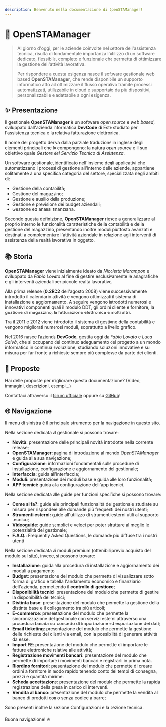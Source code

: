 ```yaml
---
description: Benvenuto nella documentazione di OpenSTAManager!
---
```


# 🚀 OpenSTAManager

> Al giorno d'oggi, per le aziende coinvolte nel settore dell'assistenza tecnica, risulta di fondamentale importanza l'utilizzo di un software dedicato, flessibile, completo e funzionale che permetta di ottimizzare la gestione dell'attività lavorativa.
>
> Per rispondere a questa esigenza nasce il software gestionale web based **OpenSTAManager**, che rende disponibile un supporto informatico atto ad ottimizzare il flusso operativo tramite processi automatizzati, utilizzabile in cloud e supportato da più dispositivi, personalizzabile e adattabile a ogni esigenza.

## ✨ Presentazione

Il gestionale **OpenSTAManager** è un software _open source_ e _web based_, sviluppato dall'azienda informatica **DevCode** di Este studiato per l'assistenza tecnica e la relativa fatturazione elettronica.

Il nome del progetto deriva dalla parziale traduzione in inglese degli elementi principali che lo compongono: la natura _open source_ e il suo obiettivo quale _Gestore del Servizio Tecnico di Assistenza_.

Un software gestionale, identificato nell'insieme degli applicativi che automatizzano i processi di gestione all'interno delle aziende, appartiene solitamente a una specifica categoria del settore, specializzata negli ambiti di:

* Gestione della contabilità;
* Gestione del magazzino;
* Gestione e ausilio della produzione;
* Gestione e previsione dei budget aziendali;
* Gestione ed analisi finanziaria.

Secondo questa definizione, **OpenSTAManager** riesce a generalizzare al proprio interno le funzionalità caratteristiche della contabilità e della gestione del magazzino, presentando inoltre moduli piuttosto avanzati e destinati a complementare l'attività aziendale in relazione agli interventi di assistenza della realtà lavorativa in oggetto.

## 📚 Storia

**OpenSTAManager** viene inizialmente ideato da _Nicoletta Marampon_ e sviluppato da _Fabio Lovato_ al fine di gestire esclusivamente le anagrafiche e gli interventi aziendali per piccole realtà lavorative.

Alla prima release (**0.2RC2** dell'agosto 2008) viene successivamente introdotto il calendario attività e vengono ottimizzati il sistema di installazione e aggiornamento. A seguire vengono introdotti numerosi e innovativi componenti quali il modulo DDT, gli ordini cliente e fornitore, la gestione di magazzino, la fatturazione elettronica e molti altri.

Tra il 2011 e 2012 viene introdotto il sistema di gestione della contabilità e vengono migliorati numerosi moduli, soprattutto a livello grafico.

Nel 2016 nasce l’azienda **DevCode**, gestita oggi da _Fabio Lovato_ e _Luca Salvà_, che si occupano del continuo adeguamento del progetto a un mondo informatico in continua evoluzione, studiando soluzioni innovative e su misura per far fronte a richieste sempre più complesse da parte dei clienti.

## 🙋 Proposte

Hai delle proposte per migliorare questa documentazione? (Video, immagini, descrizioni, esempi...)

Contattaci attraverso il [forum ufficiale](https://forum.openstamanager.com) oppure su [GitHub](https://github.com/devcode-it/devcode-it.github.io/issues)!

## 🌐 Navigazione

Il menu di sinistra è il principale strumento per la navigazione in questo sito.

Nella sezione dedicata al gestionale si possono trovare:

* **Novità**: presentazione delle principali novità introdotte nella corrente release;
* **OpenSTAManager**: pagina di introduzione al mondo _OpenSTAManager_ e guida alla sua navigazione;
* **Configurazione**: informazioni fondamentali sulle procedure di installazione, configurazione e aggiornamento del gestionale;
* **Interfaccia**: guida all'interfaccia;
* **Moduli**: presentazione dei moduli base e guida alle loro funzionalità;
* **APP tecnici:** guida alla configurazione dell'app tecnici.

Nella sezione dedicata alle guide per funzioni specifiche si possono trovare:

* **Come si fa?**: guide alle principali funzionalità del gestionale studiate su misura per rispondere alle domande più frequenti dei nostri utenti;
* **Strumenti esterni:** guide all'utilizzo di strumenti esterni utili al supporto tecnico;
* **Videoguide**: guide semplici e veloci per poter sfruttare al meglio le potenzialità del gestionale;
* **F.A.Q.**: Frequently Asked Questions, le domande piu diffuse tra i nostri utenti

Nella sezione dedicata ai moduli premium (ottenibili previo acquisto del modulo sul [sito](https://www.openstamanager.com/categoria-prodotto/moduli/)), invece, si possono trovare:

* **Installazione**: guida alla procedura di installazione e aggiornamento dei moduli a pagamento;
* **Budget**: presentazione del modulo che permette di visualizzare sotto forma di grafico e tabella l'andamento economico e finanziario dell'azienda, permettendo il **controllo di gestione**;
* **Disponibilità tecnici**: presentazione del modulo che permette di gestire la disponibilità dei tecnici;
* **Distinta base**: presentazione del modulo che permette la gestione della distinta base e il collegamento tra più articoli;
* **E-commerce**: presentazione del modulo che permette la sincronizzazione del gestionale con servizi esterni attraverso una procedura basata sul concetto di importazione ed esportazione dei dati;
* **Email ticketing**: presentazione del modulo che permette la gestione delle richieste dei clienti via email, con la possibilità di generare attività da esse.
* **Import FE**: presentazione del modulo che permette di importare le fatture elettroniche relative alle attività;
* **Registrazione movimenti bancari**: presentazione del modulo che permette di importare i movimenti bancari e registrarli in prima nota.
* **Riordino fornitori:** presentazione del modulo che permette di creare ordini a fornitore in modo rapido tenendo conto dei tempi di consegna, prezzi e quantità minime.
* **Scheda accettazione**: presentazione del modulo che permette la rapida registrazione della presa in carico di interventi.
* **Vendita al banco**: presentazione del modulo che permette la vendita al banco di prodotti con o senza codice a barre;

Sono presenti inoltre la sezione Configurazioni e la sezione tecnica.

Buona navigazione! ⛵
